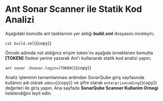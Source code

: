 # Ant Sonar Scanner ile Statik Kod Analizi

Aşağıdaki komutla ant tasklarının yer aldığı **build.xml** dosyasını inceleyin;

`cat build.xml`{{copy}}

Önceki adımda not aldığınız erişim token'ını aşağıda örneklenen komutta **[TOKEN]** ifadesi yerine yazarak Ant'ı kullanarak statik kod analizi yapın;

`ant sonar -Dsonar.login=[TOKEN]`{{copy}}

Analiz işleminin tamamlanması ardından SonarQube giriş sayfasında kullanıcı adı olarak `admin`{{copy}} ve şifre olarak `enterprisecoding`{{copy}} değerleri ile giriş yapın. Ana sayfada **SonarQube Scanner Kullanim Ornegi** listelendiğini teyit edin.